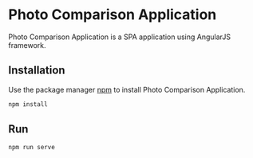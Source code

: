 # Photo Comparison Application

Photo Comparison Application is a SPA application using AngularJS framework.

## Installation

Use the package manager [npm](https://www.npmjs.com/) to install Photo Comparison Application.

```bash
npm install 
```

## Run

```
npm run serve 
```


